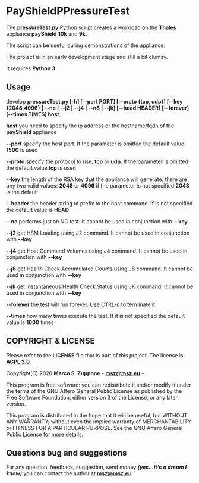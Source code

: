 # PayShieldPPressureTest
The **pressureTest.py** Python script creates a workload on the **Thales** appliance **payShield** **10k** and **9k**.

The script can be useful during demonstrations of the appliance.
 
The project is in an early development stage and still a bit clumsy.

It requires **Python 3**


## Usage
  develop
**pressureTest.py \[-h\] \[--port PORT\] \[--proto {tcp, udp}\] \[--key {2048,4096} | --nc | --j2 | --j4 | --n8 | --jk\] \[--head HEADER\] \[--forever\] \[--times TIMES\] host**

**host** you need to specify the ip address or the hostname/fqdn of the **payShield** appliance

**--port** specify the host port. If the parameter is omitted the default value **1500** is used

**--proto** specify the protocol to use, **tcp** or **udp**. If the parameter is omitted the default value **tcp** is used

**--key** the length of the RSA key that the appliance will generate. there are ony two valid values: **2048** or **4096**
if the parameter is not specified **2048** is the default

**--header** the header string to prefix to the host command. if is not specified the default value is **HEAD**

**--nc** performs just an NC test. It cannot be used in conjunction with **--key**

**--j2** get HSM Loading using J2 command. It cannot be used in conjunction with **--key**

**--j4** get Host Command Volumes using J4 command. It cannot be used in conjunction with **--key**

**--j8** get Health Check Accumulated Counts using J8 command. It cannot be used in conjunction with **--key**

**--jk** get Instantaneous Health Check Status using JK command. It cannot be used in conjunction with **--key**

**--forever** the test will run forever. Use CTRL-c to terminate it

**--times** how many times execute the test. If it is not specified the default value is **1000** times

## COPYRIGHT & LICENSE
  Please refer to the **LICENSE** file that is part of this project.
  The license is **[AGPL 3.0](https://www.gnu.org/licenses/agpl-3.0.en.html)**
  
  Copyright(C) 2020  **Marco S. Zuppone** - **msz@msz.eu** - [](https://msz.eu)

  This program is free software: you can redistribute it and/or modify
  it under the terms of the GNU Affero General Public License as
  published by the Free Software Foundation, either version 3 of the
  License, or any later version.

  This program is distributed in the hope that it will be useful,
   but WITHOUT ANY WARRANTY; without even the implied warranty of
   MERCHANTABILITY or FITNESS FOR A PARTICULAR PURPOSE. See the
   GNU Affero General Public License for more details.
   
## Questions bug and suggestions
For any question, feedback, suggestion, send money ***(yes...it's a dream I know)*** you can contact the author at **msz@msz.eu**
